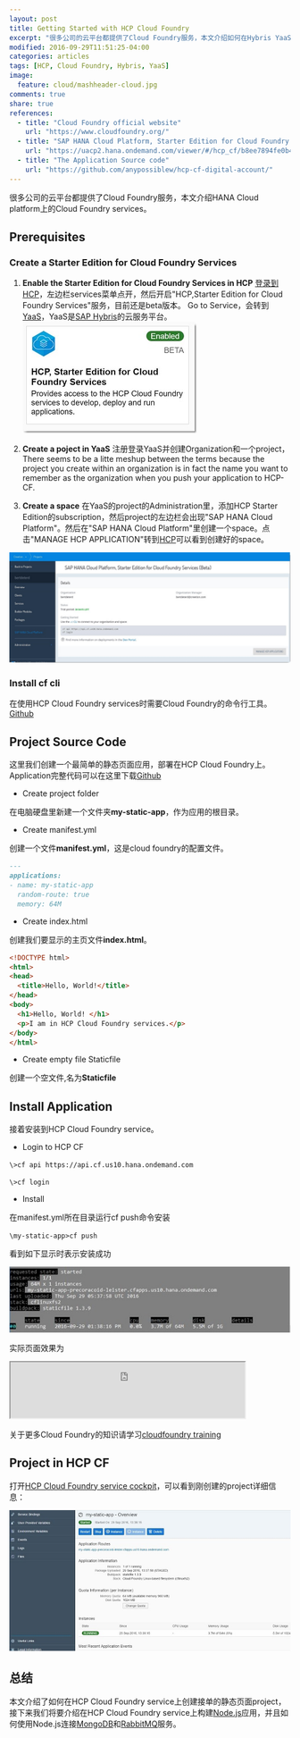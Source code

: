```yaml
---
layout: post
title: Getting Started with HCP Cloud Foundry
excerpt: "很多公司的云平台都提供了Cloud Foundry服务，本文介绍如何在Hybris YaaS上创建Project，如何在HANA Cloud platform HCP上的Cloud Foundry services上创建Application，和一些基础的CF命令"
modified: 2016-09-29T11:51:25-04:00
categories: articles
tags: [HCP, Cloud Foundry, Hybris, YaaS]
image:
  feature: cloud/mashheader-cloud.jpg
comments: true
share: true
references:
  - title: "Cloud Foundry official website"
    url: "https://www.cloudfoundry.org/"
  - title: "SAP HANA Cloud Platform, Starter Edition for Cloud Foundry Services (Beta)"
    url: "https://uacp2.hana.ondemand.com/viewer/#/hcp_cf/b8ee7894fe0b4df5b78f61dd1ac178ee.html"
  - title: "The Application Source code"
    url: "https://github.com/anypossiblew/hcp-cf-digital-account/"
---
```


很多公司的云平台都提供了Cloud Foundry服务，本文介绍HANA Cloud platform上的Cloud Foundry services。

## Prerequisites

### Create a Starter Edition for Cloud Foundry Services

1. **Enable the Starter Edition for Cloud Foundry Services in HCP**
[登录到HCP][8]，左边栏services菜单点开，然后开启"HCP,Starter Edition for Cloud Foundry Services"服务，目前还是beta版本。
Go to Service，会转到[YaaS][1]，YaaS是[SAP Hybris][2]的云服务平台。
![HCP Starter edition for CF](/images/cloud/hcp-starter-edition-for-cf.jpg)

2. **Create a poject in YaaS**
注册登录YaaS并创建Organization和一个project，There seems to be a litte meshup between the terms because the project you create within an organization is in fact the name you want to remember as the organization when you push your application to HCP-CF.

3. **Create a space**
在YaaS的project的Administration里，添加HCP Starter Edition的subscription，然后project的左边栏会出现"SAP HANA Cloud Platform"。然后在"SAP HANA Cloud Platform"里创建一个space。点击"MANAGE HCP APPLICATION"转到[HCP][9]可以看到创建好的space。

![HCP Starter edition for CF in YaaS](/images/cloud/hcp-starter-edition-for-cf-in-yaas.jpg)


### Install cf cli
在使用HCP Cloud Foundry services时需要Cloud Foundry的命令行工具。
[Github][3]

## Project Source Code
这里我们创建一个最简单的静态页面应用，部署在HCP Cloud Foundry上。Application完整代码可以在这里下载[Github][10]

* Create project folder

在电脑硬盘里新建一个文件夹**my-static-app**，作为应用的根目录。

* Create manifest.yml

创建一个文件**manifest.yml**，这是cloud foundry的配置文件。

```markdown
---
applications:
- name: my-static-app
  random-route: true
  memory: 64M
```

* Create index.html

创建我们要显示的主页文件**index.html**。

```html
<!DOCTYPE html>
<html>
<head>
  <title>Hello, World!</title>
</head>
<body>
  <h1>Hello, World! </h1>
  <p>I am in HCP Cloud Foundry services.</p>
</body>
</html>
```

* Create empty file Staticfile

创建一个空文件,名为**Staticfile**


## Install Application
接着安装到HCP Cloud Foundry service。

* Login to HCP CF

`\>cf api https://api.cf.us10.hana.ondemand.com`

`\>cf login`

* Install

在manifest.yml所在目录运行cf push命令安装

`\my-static-app>cf push`

看到如下显示时表示安装成功

![cf push success](/images/cloud/cf-push-success.jpg)

实际页面效果为

<div class="mfp-iframe-scaler">
<iframe width="420" height="100" src="https://my-static-app-precoracoid-leister.cfapps.us10.hana.ondemand.com/" frameborder="1"></iframe>
</div>

关于更多Cloud Foundry的知识请学习[cloudfoundry training][4]

## Project in HCP CF
打开[HCP Cloud Foundry service cockpit][9]，可以看到刚创建的project详细信息：

![my static app](/images/cloud/my-static-app.jpg)


## 总结
本文介绍了如何在HCP Cloud Foundry service上创建接单的静态页面project，接下来我们将要介绍在HCP Cloud Foundry service上构建[Node.js][5]应用，并且如何使用Node.js连接[MongoDB][6]和[RabbitMQ][7]服务。


[1]:https://www.yaas.io/
[2]:https://www.hybris.com/
[3]:https://github.com/cloudfoundry/cli/releases
[4]:https://www.cloudfoundry.org/training/
[5]:https://nodejs.org/
[6]:https://www.mongodb.com/
[7]:https://www.rabbitmq.com/
[8]:https://hcp.sap.com/
[9]:https://hcp-cockpit.cfapps.us10.hana.ondemand.com/cockpit
[10]:https://github.com/anypossiblew/hcp-cf-digital-account/tree/master/my-static-app
